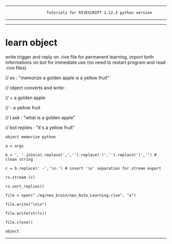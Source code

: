 _____________________________________________________________________________________________________

                      Tutorials for RIVESCRIPT 1.12.3 python version
_____________________________________________________________________________________________________
_____________________________________________________________________________________________________

# learn object

write trigger and reply on .rive file for permanent learning,
import both informations on bot for immediate use (no need to restart program and read .rive files)

// ex : "memorize a golden apple is a yellow fruit"

// object converts and write :

// + a golden apple

// - a yellow fruit

// I ask : "what is a golden apple"

// bot replies : "it's a yellow fruit"

    object memorize python

    a = args
    
    b = ', '.join(a).replace(',','').replace('(','').replace(')','') # clean string
    
    c = b.replace(' -','\n-') # insert '\n' separation for stream export
    
    rs.stream (c)
    
    rs.sort_replies()
    
    file = open("./eg/neo_brain/neo_Auto_Learning.rive", "a")
    
    file.write("\n\n")
    
    file.write(str(c))
    
    file.close()
    
    object
_____________________________________________________________________________________________________

